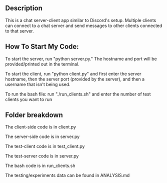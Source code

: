 ## Description

This is a chat server-client app similar to Discord's setup. Multiple clients can connect to a chat server and send messages to other clients connected to that server.

## How To Start My Code:

To start the server, run "python server.py." The hostname and port will be provided/printed out in the terminal.

To start the client, run "python client.py" and first enter the server hostname, then the server port (provided by the server), and then a username that isn't being used.

To run the bash file: run "./run_clients.sh" and enter the number of test clients you want to run

## Folder breakdown
The client-side code is in client.py

The server-side code is in server.py

The test-client code is in test_client.py

The test-server code is in server.py

The bash code is in run_clients.sh

The testing/experiments data can be found in ANALYSIS.md
